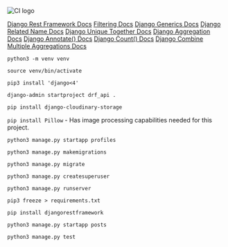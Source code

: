 ![CI logo](https://codeinstitute.s3.amazonaws.com/fullstack/ci_logo_small.png)

[Django Rest Framework Docs](https://www.django-rest-framework.org/)
[Filtering Docs](https://www.django-rest-framework.org/api-guide/filtering/)
[Django Generics Docs](https://www.django-rest-framework.org/api-guide/generic-views/#attributes/)
[Django Related Name Docs](https://docs.djangoproject.com/en/3.2/ref/models/fields/#django.db.models.ForeignKey.related_name)
[Django Unique Together Docs](https://docs.djangoproject.com/en/3.2/ref/models/options/#unique-together)
[Django Aggregation Docs](https://docs.djangoproject.com/en/3.2/topics/db/aggregation/)
[Django Annotate() Docs](https://docs.djangoproject.com/en/3.2/ref/models/querysets/#django.db.models.query.QuerySet.annotate)
[Django Count() Docs](https://docs.djangoproject.com/en/3.2/ref/models/querysets/#django.db.models.Count)
[Django Combine Multiple Aggregations Docs](https://docs.djangoproject.com/en/3.2/topics/db/aggregation/#combining-multiple-aggregations)


`python3 -m venv venv`

`source venv/bin/activate`

`pip3 install 'django<4'`

`django-admin startproject drf_api .`

`pip install django-cloudinary-storage`

`pip install Pillow` - Has image processing capabilities needed for this project.

`python3 manage.py startapp profiles`

`python3 manage.py makemigrations`

`python3 manage.py migrate`

`python3 manage.py createsuperuser`

`python3 manage.py runserver`

`pip3 freeze > requirements.txt`

`pip install djangorestframework`

`python3 manage.py startapp posts`

`python3 manage.py test`

